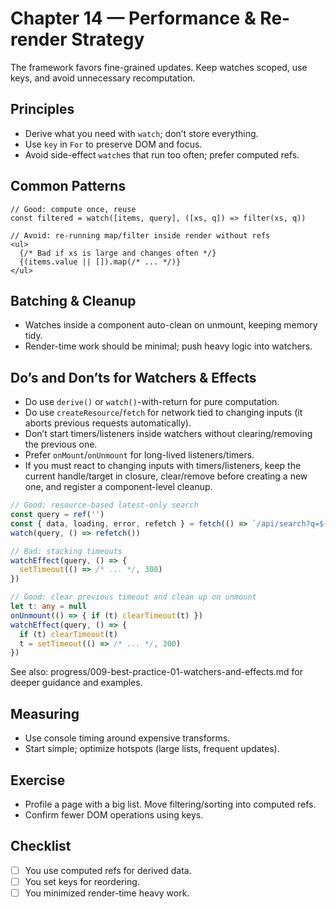 # Chapter 14 — Performance & Re-render Strategy

The framework favors fine-grained updates. Keep watches scoped, use keys, and avoid unnecessary recomputation.

## Principles
- Derive what you need with `watch`; don’t store everything.
- Use `key` in `For` to preserve DOM and focus.
- Avoid side-effect `watch`es that run too often; prefer computed refs.

## Common Patterns
```tsx
// Good: compute once, reuse
const filtered = watch([items, query], ([xs, q]) => filter(xs, q))

// Avoid: re-running map/filter inside render without refs
<ul>
  {/* Bad if xs is large and changes often */}
  {(items.value || []).map(/* ... */)}
</ul>
```

## Batching & Cleanup
- Watches inside a component auto-clean on unmount, keeping memory tidy.
- Render-time work should be minimal; push heavy logic into watchers.

## Do’s and Don’ts for Watchers & Effects
- Do use `derive()` or `watch()`-with-return for pure computation.
- Do use `createResource`/`fetch` for network tied to changing inputs (it aborts previous requests automatically).
- Don’t start timers/listeners inside watchers without clearing/removing the previous one.
- Prefer `onMount`/`onUnmount` for long-lived listeners/timers.
- If you must react to changing inputs with timers/listeners, keep the current handle/target in closure, clear/remove before creating a new one, and register a component-level cleanup.

```ts
// Good: resource-based latest-only search
const query = ref('')
const { data, loading, error, refetch } = fetch(() => `/api/search?q=${encodeURIComponent(query.value)}`, { cacheKey: 'search' })
watch(query, () => refetch())

// Bad: stacking timeouts
watchEffect(query, () => {
  setTimeout(() => /* ... */, 300)
})

// Good: clear previous timeout and clean up on unmount
let t: any = null
onUnmount(() => { if (t) clearTimeout(t) })
watchEffect(query, () => {
  if (t) clearTimeout(t)
  t = setTimeout(() => /* ... */, 300)
})
```

See also: progress/009-best-practice-01-watchers-and-effects.md for deeper guidance and examples.

## Measuring
- Use console timing around expensive transforms.
- Start simple; optimize hotspots (large lists, frequent updates).

## Exercise
- Profile a page with a big list. Move filtering/sorting into computed refs.
- Confirm fewer DOM operations using keys.

## Checklist
- [ ] You use computed refs for derived data.
- [ ] You set keys for reordering.
- [ ] You minimized render-time heavy work.